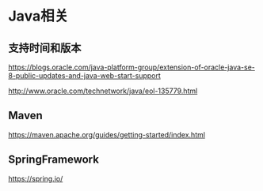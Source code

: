 Java相关
========

## 支持时间和版本

https://blogs.oracle.com/java-platform-group/extension-of-oracle-java-se-8-public-updates-and-java-web-start-support

http://www.oracle.com/technetwork/java/eol-135779.html

## Maven

https://maven.apache.org/guides/getting-started/index.html

## SpringFramework

https://spring.io/

